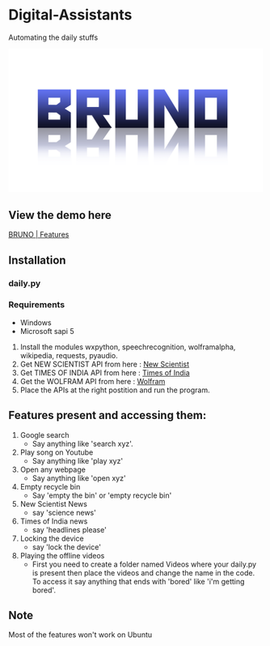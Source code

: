 # Digital-Assistants
Automating the daily stuffs

![](BRUNO.png)

## View the demo here
[BRUNO | Features](https://www.youtube.com/playlist?list=PLVCy_WceGl-eIkIAIZbEGqP94UVryi86H)

## Installation

### daily.py

### Requirements


  - Windows
  - Microsoft sapi 5
 
1. Install the modules
   wxpython, speechrecognition, wolframalpha, wikipedia, requests, pyaudio.
2. Get NEW SCIENTIST API from here : [New Scientist](https://newsapi.org/new-scientist-api)
3. Get TIMES OF INDIA API from here : [Times of India](https://newsapi.org/the-times-of-india-api)
4. Get the WOLFRAM API from here : [Wolfram](https://developer.wolframalpha.com/portal/signup.html)
5. Place the APIs at the right postition and run the program.


## Features present and accessing them:
1. Google search
   - Say anything like 'search xyz'.
2. Play song on Youtube
   - Say anything like 'play xyz'
3. Open any webpage
   - Say anything like 'open xyz'
4. Empty recycle bin
   - Say 'empty the bin' or 'empty recycle bin'
5. New Scientist News
   - say 'science news'
6. Times of India news
   - say 'headlines please'
7. Locking the device
   - say 'lock the device'
8. Playing the offline videos
   - First you need to create a folder named Videos where your daily.py is present
     then place the videos and change the name in the code.
     To access it say anything that ends with 'bored' like 'i'm getting bored'.
 
## Note
   Most of the features won't work on Ubuntu
